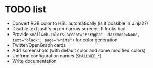 # TODO list

- Convert RGB color to HSL automatically (is it possible in Jinja2?)
- Disable text justifying on narrow screens. It looks bad
- Provide `smallweb.colors(accent="#rrggbb", darkmode=None, text="black",
  page="white")` for color generation
- Twitter/OpenGraph cards
- Add screenshots (with default color and some modified colors)
- Uniform configuration names (`SMALLWEB_*`)
- Write documentation
